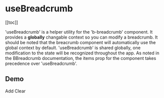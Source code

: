 # useBreadcrumb

<ClientOnly>
  <Teleport to=".bd-toc">

[[toc]]

  </Teleport>
</ClientOnly>

<div class="lead mb-5">

'useBreadcrumb' is a helper utility for the 'b-breadcrumb' component. It provides a **globally** changable context so you can modify a breadcrumb. It should be noted that the breacrumb component will automatically use the global context by default. 'useBreadcrumb' is shared globally, one modification to the state will be recognized throughout the app. As noted in the BBreadcrumb documentation, the items prop for the component takes precedence over 'useBreadcrumb'.

</div>

## Demo

<HighlightCard>
  <BBreadcrumb />
  <BFormInput class="my-3" v-model="inputValue" />
  <BButton @click="addItem" class="me-2">Add</BButton>
  <BButton variant="danger" @click="breadcrumb.reset">Clear</BButton>
  <template #html>

```vue
<template>
  <BBreadcrumb />

  <BFormInput v-model="inputValue" />

  <BButton @click="addItem">Add</BButton>
  <BButton variant="danger" @click="breadcrumb.reset">Clear</BButton>
</template>

<script setup lang="ts">
import {useBreadcrumb} from 'bootstrap-vue-next'

const breadcrumb = useBreadcrumb()

const inputValue = ref('')

const addItem = () => {
  breadcrumb.items.push(inputValue.value)
  inputValue.value = ''
}
</script>
```

  </template>
</HighlightCard>

<script setup lang="ts">
import {ref} from 'vue'
import HighlightCard from '../../components/HighlightCard.vue'
import {BBreadcrumb, BButton, BFormInput, BFormGroup, BCard, BCardBody, useBreadcrumb} from 'bootstrap-vue-next'

const breadcrumb = useBreadcrumb()

const inputValue = ref('')

const addItem = () => {
    breadcrumb.items.push(inputValue.value)
    inputValue.value = ''
}
</script>
